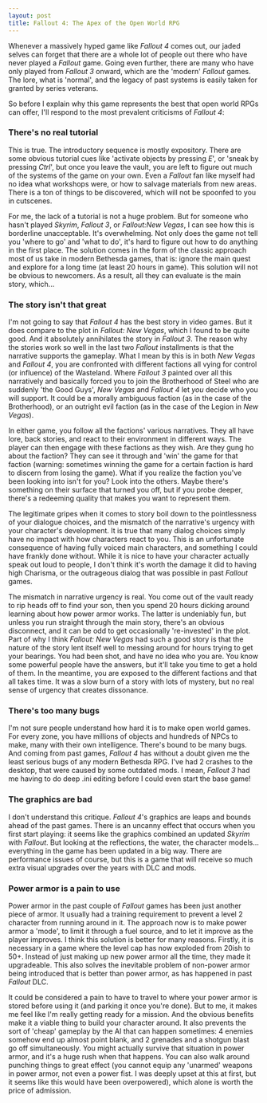 ```yaml
---
layout: post
title: Fallout 4: The Apex of the Open World RPG
---
```


Whenever a massively hyped game like *Fallout 4* comes out, our jaded selves can forget that there are a whole lot of people out there who have never played a *Fallout* game. Going even further, there are many who have only played from *Fallout 3* onward, which are the 'modern' *Fallout* games. The lore, what is 'normal', and the legacy of past systems is easily taken for granted by series veterans.    

So before I explain why this game represents the best that open world RPGs can offer, I'll respond to the most prevalent criticisms of *Fallout 4*:  

### There's no real tutorial  

This is true. The introductory sequence is mostly expository. There are some obvious tutorial cues like 'activate objects by pressing *E*', or 'sneak by pressing *Ctrl*', but once you leave the vault, you are left to figure out much of the systems of the game on your own. Even a *Fallout* fan like myself had no idea what workshops were, or how to salvage materials from new areas. There is a ton of things to be discovered, which will not be spoonfed to you in cutscenes.  

For me, the lack of a tutorial is not a huge problem. But for someone who hasn't played *Skyrim*, *Fallout 3*, or *Fallout:New Vegas*, I can see how this is borderline unacceptable. It's overwhelming. Not only does the game not tell you 'where to go' and 'what to do', it's hard to figure out how to do anything in the first place. The solution comes in the form of the classic approach most of us take in modern Bethesda games, that is: ignore the main quest and explore for a long time (at least 20 hours in game). This solution will not be obvious to newcomers. As a result, all they can evaluate is the main story, which...   

### The story isn't that great

I'm not going to say that *Fallout 4* has the best story in video games. But it does compare to the plot in *Fallout: New Vegas*, which I found to be quite good. And it absolutely annihilates the story in *Fallout 3*. The reason why the stories work so well in the last two *Fallout* installments is that the narrative supports the gameplay. What I mean by this is in both *New Vegas* and *Fallout 4*, you are confronted with different factions all vying for control (or influence) of the Wasteland. Where *Fallout 3* painted over all this narratively and basically forced you to join the Brotherhood of Steel who are suddenly 'the Good Guys', *New Vegas* and *Fallout 4* let *you* decide who you will support. It could be a morally ambiguous faction (as in the case of the Brotherhood), or an outright evil faction (as in the case of the Legion in *New Vegas*).  

In either game, you follow all the factions' various narratives. They all have lore, back stories, and react to their environment in different ways. The player can then engage with these factions as they wish. Are they gung ho about the faction? They can see it through and 'win' the game for that faction (warning: sometimes winning the game for a certain faction is hard to discern from losing the game). What if you realize the faction you've been looking into isn't for you? Look into the others. Maybe there's something on their surface that turned you off, but if you probe deeper, there's a redeeming quality that makes you want to represent them.     

The legitimate gripes when it comes to story boil down to the pointlessness of your dialogue choices, and the mismatch of the narrative's urgency with your character's development. It is true that many dialog choices simply have no impact with how characters react to you. This is an unfortunate consequence of having fully voiced main characters, and something I could have frankly done without. While it is nice to have your character actually speak out loud to people, I don't think it's worth the damage it did to having high Charisma, or the outrageous dialog that was possible in past *Fallout* games.  

The mismatch in narrative urgency is real. You come out of the vault ready to rip heads off to find your son, then you spend 20 hours dicking around learning about how power armor works. The latter is undeniably fun, but unless you run straight through the main story, there's an obvious disconnect, and it can be odd to get occasionally 're-invested' in the plot. Part of why I think *Fallout: New Vegas* had such a good story is that the nature of the story lent itself well to messing around for hours trying to get your bearings. You had been shot, and have no idea who you are. You know some powerful people have the answers, but it'll take you time to get a hold of them. In the meantime, you are exposed to the different factions and that all takes time. It was a slow burn of a story with lots of mystery, but no real sense of urgency that creates dissonance.  

### There's too many bugs

I'm not sure people understand how hard it is to make open world games. For every zone, you have millions of objects and hundreds of NPCs to make, many with their own intelligence. There's bound to be many bugs. And coming from past games, *Fallout 4* has without a doubt given me the least serious bugs of any modern Bethesda RPG. I've had 2 crashes to the desktop, that were caused by some outdated mods. I mean, *Fallout 3* had me having to do deep .ini editing before I could even start the base game!  

### The graphics are bad

I don't understand this critique. *Fallout 4*'s graphics are leaps and bounds ahead of the past games. There is an uncanny effect that occurs when you first start playing: it seems like the graphics combined an updated *Skyrim* with *Fallout*. But looking at the reflections, the water, the character models... everything in the game has been updated in a big way. There are performance issues of course, but this is a game that will receive so much extra visual upgrades over the years with DLC and mods.  

### Power armor is a pain to use  

Power armor in the past couple of *Fallout* games has been just another piece of armor. It usually had a training requirement to prevent a level 2 character from running around in it. The approach now is to make power armor a 'mode', to limit it through a fuel source, and to let it improve as the player improves. I think this solution is better for many reasons. Firstly, it is necessary in a game where the level cap has now exploded from 20ish to 50+. Instead of just making up new power armor all the time, they made it upgradeable. This also solves the inevitable problem of non-power armor being introduced that is better than power armor, as has happened in past *Fallout* DLC.  

It could be considered a pain to have to travel to where your power armor is stored before using it (and parking it once you're done). But to me, it makes me feel like I'm really getting ready for a mission. And the obvious benefits make it a viable thing to build your character around. It also prevents the sort of 'cheap' gameplay by the AI that can happen sometimes: 4 enemies somehow end up almost point blank, and 2 grenades and a shotgun blast go off simultaneously. You might actually survive that situation in power armor, and it's a huge rush when that happens. You can also walk around punching things to great effect (you cannot equip any 'unarmed' weapons in power armor, not even a power fist. I was deeply upset at this at first, but it seems like this would have been overpowered), which alone is worth the price of admission.   
